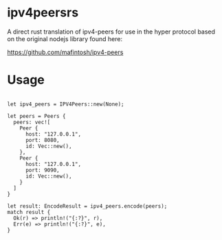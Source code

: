 # ipv4peersrs

A direct rust translation of ipv4-peers for use in the hyper protocol based on the original nodejs library found here:

https://github.com/mafintosh/ipv4-peers

# Usage

```

let ipv4_peers = IPV4Peers::new(None);

let peers = Peers {
  peers: vec![
    Peer {
      host: "127.0.0.1",
      port: 8080,
      id: Vec::new(),
    },
    Peer {
      host: "127.0.0.1",
      port: 9090,
      id: Vec::new(),
    }
  ]
}

let result: EncodeResult = ipv4_peers.encode(peers);
match result {
  Ok(r) => println!("{:?}", r),
  Err(e) => println!("{:?}", e),
}

```

